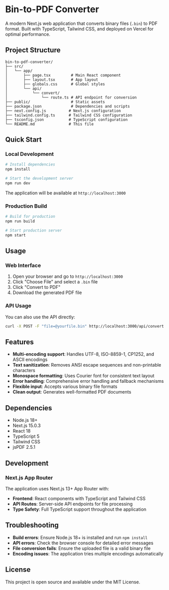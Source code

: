 # Bin-to-PDF Converter

A modern Next.js web application that converts binary files (`.bin`) to PDF format. Built with TypeScript, Tailwind CSS, and deployed on Vercel for optimal performance.

## Project Structure

```
bin-to-pdf-converter/
├── src/
│   └── app/
│       ├── page.tsx         # Main React component
│       ├── layout.tsx       # App layout
│       ├── globals.css      # Global styles
│       └── api/
│           └── convert/
│               └── route.ts # API endpoint for conversion
├── public/                  # Static assets
├── package.json             # Dependencies and scripts
├── next.config.js          # Next.js configuration
├── tailwind.config.ts      # Tailwind CSS configuration
├── tsconfig.json           # TypeScript configuration
└── README.md               # This file
```

## Quick Start

### Local Development

```bash
# Install dependencies
npm install

# Start the development server
npm run dev
```

The application will be available at `http://localhost:3000`

### Production Build

```bash
# Build for production
npm run build

# Start production server
npm start
```

## Usage

### Web Interface

1. Open your browser and go to `http://localhost:3000`
2. Click "Choose File" and select a `.bin` file
3. Click "Convert to PDF"
4. Download the generated PDF file

### API Usage

You can also use the API directly:

```bash
curl -X POST -F "file=@yourfile.bin" http://localhost:3000/api/convert --output result.pdf
```

## Features

- **Multi-encoding support**: Handles UTF-8, ISO-8859-1, CP1252, and ASCII encodings
- **Text sanitization**: Removes ANSI escape sequences and non-printable characters
- **Monospace formatting**: Uses Courier font for consistent text layout
- **Error handling**: Comprehensive error handling and fallback mechanisms
- **Flexible input**: Accepts various binary file formats
- **Clean output**: Generates well-formatted PDF documents

## Dependencies

- Node.js 18+
- Next.js 15.0.3
- React 18
- TypeScript 5
- Tailwind CSS
- jsPDF 2.5.1

## Development

### Next.js App Router

The application uses Next.js 13+ App Router with:
- **Frontend**: React components with TypeScript and Tailwind CSS
- **API Routes**: Server-side API endpoints for file processing
- **Type Safety**: Full TypeScript support throughout the application

## Troubleshooting

- **Build errors**: Ensure Node.js 18+ is installed and run `npm install`
- **API errors**: Check the browser console for detailed error messages
- **File conversion fails**: Ensure the uploaded file is a valid binary file
- **Encoding issues**: The application tries multiple encodings automatically

## License

This project is open source and available under the MIT License.